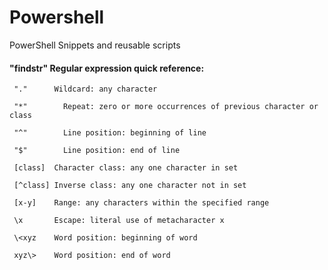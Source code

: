 # Powershell
PowerShell Snippets and reusable scripts


   #### "findstr" Regular expression quick reference: 
 
     "."      Wildcard: any character
 
     "*"        Repeat: zero or more occurrences of previous character or class
 
     "^"        Line position: beginning of line
 
     "$"        Line position: end of line
 
     [class]  Character class: any one character in set
 
     [^class] Inverse class: any one character not in set
 
     [x-y]    Range: any characters within the specified range
 
     \x       Escape: literal use of metacharacter x
 
     \<xyz    Word position: beginning of word
 
     xyz\>    Word position: end of word


   #### 
